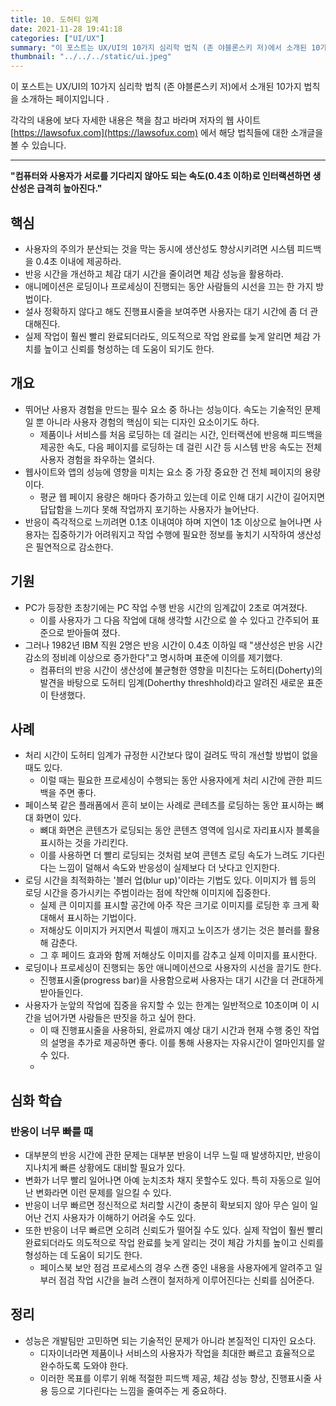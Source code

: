 ```yaml
---
title: 10. 도허티 임계
date: 2021-11-28 19:41:18
categories: ["UI/UX"]
summary: "이 포스트는 UX/UI의 10가지 심리학 법칙 (존 야블론스키 저)에서 소개된 10가지 법칙을 소개하는 페이지입니다."
thumbnail: "../../../static/ui.jpeg"
---
```


이 포스트는 UX/UI의 10가지 심리학 법칙 (존 야블론스키 저)에서 소개된 10가지 법칙을 소개하는 페이지입니다 .

각각의 내용에 보다 자세한 내용은 책을 참고 바라며 저자의 웹 사이트 [https://lawsofux.com](https://lawsofux.com) 에서 해당 법칙들에 대한 소개글을 볼 수 있습니다.

---

**"컴퓨터와 사용자가 서로를 기다리지 않아도 되는 속도(0.4초 이하)로 인터랙션하면 생산성은 급격히 높아진다."**

## 핵심

- 사용자의 주의가 분산되는 것을 막는 동시에 생산성도 향상시키려면 시스템 피드백을 0.4초 이내에 제공하라.
- 반응 시간을 개선하고 체감 대기 시간을 줄이려면 체감 성능을 활용하라.
- 애니메이션은 로딩이나 프로세싱이 진행되는 동안 사람들의 시선을 끄는 한 가지 방법이다.
- 설사 정확하지 않다고 해도 진행표시줄을 보여주면 사용자는 대기 시간에 좀 더 관대해진다.
- 실제 작업이 훨씬 빨리 완료되더라도, 의도적으로 작업 완료를 늦게 알리면 체감 가치를 높이고 신뢰를 형성하는 데 도움이 되기도 한다.

## 개요

- 뛰어난 사용자 경험을 만드는 필수 요소 중 하나는 성능이다. 속도는 기술적인 문제일 뿐 아니라 사용자 경험의 핵심이 되는 디자인 요소이기도 하다.
  - 제품이나 서비스를 처음 로딩하는 데 걸리는 시간, 인터랙션에 반응해 피드백을 제공한 속도, 다음 페이지를 로딩하는 데 걸린 시간 등 시스템 반응 속도는 전체 사용자 경험을 좌우하는 열쇠다.
- 웹사이트와 앱의 성능에 영향을 미치는 요소 중 가장 중요한 건 전체 페이지의 용량이다.
  - 평균 웹 페이지 용량은 해마다 증가하고 있는데 이로 인해 대기 시간이 길어지면 답답함을 느끼다 못해 작업까지 포기하는 사용자가 늘어난다.
- 반응이 즉각적으로 느끼려면 0.1초 이내여야 하며 지연이 1초 이상으로 늘어나면 사용자는 집중하기가 어려워지고 작업 수행에 필요한 정보를 놓치기 시작하여 생산성은 필연적으로 감소한다.

## 기원

- PC가 등장한 초창기에는 PC 작업 수행 반응 시간의 임계값이 2초로 여겨졌다.
  - 이를 사용자가 그 다음 작업에 대해 생각할 시간으로 쓸 수 있다고 간주되어 표준으로 받아들여 졌다.
- 그러나 1982년 IBM 직원 2명은 반응 시간이 0.4초 이하일 때 "생산성은 반응 시간 감소의 정비례 이상으로 증가한다"고 명시하며 표준에 이의를 제기했다.
  - 컴퓨터의 반응 시간이 생산성에 불균형한 영향을 미친다는 도허티(Doherty)의 발견을 바탕으로 도허티 임계(Doherthy threshhold)라고 알려진 새로운 표준이 탄생했다.

## 사례

- 처리 시간이 도허티 임계가 규정한 시간보다 많이 걸려도 딱히 개선할 방법이 없을 때도 있다.
  - 이럴 때는 필요한 프로세싱이 수행되는 동안 사용자에게 처리 시간에 관한 피드백을 주면 좋다.
- 페이스북 같은 플래폼에서 흔히 보이는 사례로 콘테츠를 로딩하는 동안 표시하는 뼈대 화면이 있다.
  - 뼈대 화면은 콘텐츠가 로딩되는 동안 콘텐츠 영역에 임시로 자리표시자 블록을 표시하는 것을 가리킨다.
  - 이를 사용하면 더 빨리 로딩되는 것처럼 보여 콘텐츠 로딩 속도가 느려도 기다린 다는 느낌이 덜해서 속도와 반응성이 실제보다 더 낫다고 인지한다.
- 로딩 시간을 최적화하는 '블러 업(blur up)'이라는 기법도 있다. 이미지가 웹 등의 로딩 시간을 증가시키는 주범이라는 점에 착안해 이미지에 집중한다.
  - 실제 큰 이미지를 표시할 공간에 아주 작은 크기로 이미지를 로딩한 후 크게 확대해서 표시하는 기법이다.
  - 저해상도 이미지가 커지면서 픽셀이 깨지고 노이즈가 생기는 것은 블러를 활용해 감춘다.
  - 그 후 페이드 효과와 함께 저해상도 이미지를 감추고 실제 이미지를 표시한다.
- 로딩이나 프로세싱이 진행되는 동안 애니메이션으로 사용자의 시선을 끌기도 한다.
  - 진행표시줄(progress bar)을 사용함으로써 사용자는 대기 시간을 더 관대하게 받아들인다.
- 사용자가 눈앞의 작업에 집중을 유지할 수 있는 한계는 일반적으로 10초이며 이 시간을 넘어가면 사람들은 딴짓을 하고 싶어 한다.
  - 이 때 진행표시줄을 사용하되, 완료까지 예상 대기 시간과 현재 수행 중인 작업의 설명을 추가로 제공하면 좋다. 이를 통해 사용자는 자유시간이 얼마인지를 알 수 있다.
  -

## 심화 학습

### 반응이 너무 빠를 때

- 대부분의 반응 시간에 관한 문제는 대부분 반응이 너무 느릴 때 발생하지만, 반응이 지나치게 빠른 상황에도 대비할 필요가 있다.
- 변화가 너무 빨리 일어나면 아예 눈치조차 채지 못할수도 있다. 특히 자동으로 일어난 변화라면 이런 문제를 일으킬 수 있다.
- 반응이 너무 빠르면 정신적으로 처리할 시간이 충분히 확보되지 않아 무슨 일이 일어난 건지 사용자가 이해하기 어려울 수도 있다.
- 또한 반응이 너무 빠르면 오히려 신뢰도가 떨어질 수도 있다. 실제 작업이 훨씬 빨리 완료되더라도 의도적으로 작업 완료를 늦게 알리는 것이 체감 가치를 높이고 신뢰를 형성하는 데 도움이 되기도 한다.
  - 페이스북 보안 점검 프로세스의 경우 스캔 중인 내용을 사용자에게 알려주고 일부러 점검 작업 시간을 늘려 스캔이 철저하게 이루어진다는 신뢰를 심어준다.

## 정리

- 성능은 개발팀만 고민하면 되는 기술적인 문제가 아니라 본질적인 디자인 요소다.
  - 디자이너라면 제품이나 서비스의 사용자가 작업을 최대한 빠르고 효율적으로 완수하도록 도와야 한다.
  - 이러한 목표를 이루기 위해 적절한 피드백 제공, 체감 성능 향상, 진행표시줄 사용 등으로 기다린다는 느낌을 줄여주는 게 중요하다.
